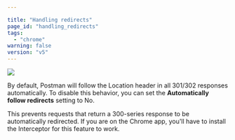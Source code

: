 ```yaml
---

title: "Handling redirects"
page_id: "handling_redirects"
tags: 
  - "chrome"
warning: false
version: "v5"
---
```


[![](https://www.getpostman.com/img/v1/docs/thumbs/29-1.png)][0]

By default, Postman will follow the Location header in all 301/302 responses automatically. To disable this behavior, you can set the **Automatically follow redirects** setting to No.

This prevents requests that return a 300-series response to be automatically redirected. If you are on the Chrome app, you'll have to install the Interceptor for this feature to work.

[0]: https://www.getpostman.com/img/v1/docs/source/29-1.png

